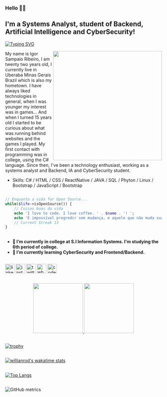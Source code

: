 ### Hello 👋🏾
## I'm a Systems Analyst, student of Backend, Artificial Intelligence and CyberSecurity!
[![Typing SVG](https://readme-typing-svg.herokuapp.com?font=Times+New+Roman&pause=1000&color=44E7FFEB&center=true&vCenter=true&width=435&lines=Bem-vindo+ao+meu+GitHub;Welcome+to+my+GitHub)](https://git.io/typing-svg)

 <img src="https://user-images.githubusercontent.com/61291155/105898723-8acab280-5ff8-11eb-86f8-571208c41457.png" min-width="350px" max-width="350px" 
    width="350px" align="right">


My name is Igor Sampaio Ribeiro, I am twenty two years old, I currently live in Uberaba Minas Gerais Brazil which is also my hometown. I have always liked technologies in general, when I was younger my interest was in games... And when I turned 15 years old I started to be curious about what was running behind websites and the games I played. My first contact with programming was in college, using the C# language. Since then, I've been a technology enthusiast, working as a systems analyst and Backend, IA and CyberSecurity student. 


* Skills: C# / HTML / CSS / ReactNative / JAVA / SQL / Phyton / Linux / Bootstrap / JavaScript / Bootstrap

##

```php
// Enquanto a vida for Open Source...
while($life->isOpenSource()) {
    // Coisas boas da vida
    echo 'I love to code. I love coffee. ' . $name . '! ';
    echo 'É impossível progredir sem mudança, e aquele que não muda sua mente não pode mudar nada!' . $name . '! ';
    // Current Streak 13
}
```

##

- 🌱<b> I’m currently in college at S.I Information Systems. I'm studying the 6th period of college. </b>
- 🌱<b> I’m currently learning CyberSecurity and Frontend/Backend. </b>

##


[<img src='https://cdn-icons-png.flaticon.com/512/1384/1384072.png' alt='linkedin' height='30'>](https://www.linkedin.com/in/igor-sampaio-ribeiro-14b80b1a2)  [<img src='https://cdn-icons-png.flaticon.com/512/1384/1384073.png' alt='instagram' height='30'>](https://www.instagram.com/igor_kenpachi)  [<img src='https://cdn-icons-png.flaticon.com/512/1384/1384075.png' alt='twitter' height='30'>](https://twitter.com/o_corrosivo)  [<img src='https://cdn-icons-png.flaticon.com/512/1384/1384079.png' alt='whatsapp' height='30'>](https://api.whatsapp.com/send?phone=5534988894424&text=Ol%C3%A1%2C%20tudo%20bem%3F%20Me%20chamo%20Igor.%20Assim%20que%20poss%C3%ADvel%20responderei%20a%20sua%20solicita%C3%A7%C3%A3o) [<img src='https://cdn-icons-png.flaticon.com/512/5936/5936644.png' alt='codepen' height='30'>](https://codepen.io/igor-s-ribeiro)  


##

<div align="center">
  <a href="https://github.com/igor-s-ribeiro">
  <img height="160em" src="https://github-readme-streak-stats.herokuapp.com?user=igor-s-ribeiro&theme=react"/>
  <img height="160em" src="https://github-readme-stats.vercel.app/api?username=igor-s-ribeiro&show_icons=true&count_private=true&theme=react"/>
</div>

##
  
[![trophy](https://github-profile-trophy.vercel.app/?username=Igor-s-ribeiro)](https://github.com/ryo-ma/github-profile-trophy) 

##

[![willianrod's wakatime stats](https://github-readme-stats.vercel.app/api/wakatime?username=igorsribeiro)](https://github.com/anuraghazra/github-readme-stats&theme=dark)

##

[![Top Langs](https://github-readme-stats.vercel.app/api/top-langs/?username=Igor-s-ribeiro&layout=compact)](https://github.com/anuraghazra/github-readme-stats&theme=dark) 

##

![GitHub metrics](https://metrics.lecoq.io/igor-s-ribeiro)
 
